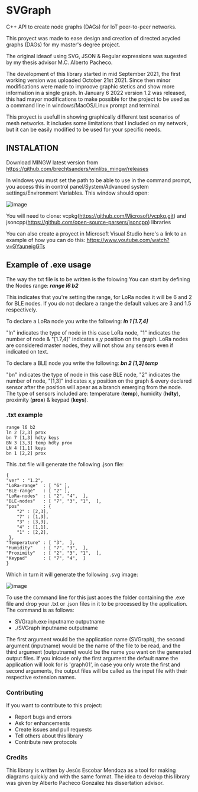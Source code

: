 # SVGraph
C++ API to create node graphs (DAGs) for IoT peer-to-peer networks. 

This proyect was made to ease design and creation of directed acycled graphs (DAGs) for my master's degree project.

The original ideaof using SVG, JSON & Regular expressions was sugested by my thesis advisor M.C. Alberto Pacheco. 

The development of this library started in mid September 2021, the first working version was uploaded October 21st 2021. Since then minor modifications were made to improove graphic stetics and show more information in a single graph. 
In January 6 2022 version 1.2 was released, this had mayor modifications to make possible for the project to be used as a command line in windows/MacOS/Linux prompt and terminal. 

This proyect is usefull in showing graphically different test scenarios of mesh networks. It includes some limitations that I included on my network, but it can be easily modified to be used for your specific needs.

## INSTALATION
Download MINGW latest version from https://github.com/brechtsanders/winlibs_mingw/releases

In windows you must set the path to be able to use in the command prompt, 
you access this in control panel/System/Advanced system settings/Environment Variables.
This window should open:

![image](https://user-images.githubusercontent.com/80430510/148432747-4e9b1cdc-3f58-4777-baec-031f4adda099.png)

You will need to clone: vcpkg(https://github.com/Microsoft/vcpkg.git) and jsoncpp(https://github.com/open-source-parsers/jsoncpp) libraries 

You can also create a proyect in Microsoft Visual Studio here's a link to an example of how you can do this: https://www.youtube.com/watch?v=GYauneigGTs

## Example of .exe usage
The way the txt file is to be written is the folowing
You can start by defining the Nodes range: ***range l6 b2***

This indicates that you're setting the range, for LoRa nodes it will be 6 and 2 for BLE nodes. If you do not declare a range the default values are 3 and 1.5 respectively.

To declare a LoRa node you write the following: ***ln 1 [1.7,4]***

"ln" indicates the type of node in this case LoRa node, "1" indicates the number of node & "[1.7,4]" indicates x,y position on the graph. LoRa nodes are considered master nodes, they will not show any sensors even if indicated on text.

To declare a BLE node you write the following: ***bn 2 [1,3] temp***

"bn" indicates the type of node in this case BLE node, "2" indicates the number of node, "[1,3]" indicates x,y position on the graph & every declared sensor after the position will apear as a branch emerging from the node. The type of sensors included are: temperature (**temp**), humidity (**hdty**), proximity (**prox**) & keypad (**keys**).

### .txt example

```
range l6 b2
ln 2 [2,3] prox
bn 7 [1,3] hdty keys
BN 3 [3,3] temp hdty prox
LN 4 [1,1] keys
bn 1 [2,2] prox
```

This .txt file will generate the following .json file:

```
{
"ver" : "1.2",
"LoRa-range"  : [ "6" ],
"BLE-range"   : [ "2" ],
"LoRa-nodes"  : [ "2", "4",  ],
"BLE-nodes"   : [ "7", "3", "1",  ],
"pos"         : { 
    "2" : [2,3],
    "7" : [1,3],
    "3" : [3,3],
    "4" : [1,1],
    "1" : [2,2],
 },
"Temperature" : [ "3",  ],
"Humidity"    : [ "7", "3",  ],
"Proximity"   : [ "2", "3", "1",  ],
"Keypad"      : [ "7", "4",  ]
}
```
Which in turn it will generate the following .svg image:

![image](https://user-images.githubusercontent.com/80430510/148697666-060bebe1-7f6b-4c55-b011-a10d82b3b344.png)

To use the command line for this just acces the folder containing the .exe file and drop your .txt or .json files in it to be processed by the application. The command is as follows:
* SVGraph.exe inputname outputname
* ./SVGraph inputname outputname

The first argument would be the application name (SVGraph), the second argument (inputname) would be the name of the file to be read, and the third argument (outputname) would be the name you want on the generated output files.
If you inlcude only the first argument the default name the application will look for is 'graph01', in case you only wrote the first and second arguments, the output files will be called as the input file with their respective extension names.

### Contributing

If you want to contribute to this project:

* Report bugs and errors
* Ask for enhancements
* Create issues and pull requests
* Tell others about this library
* Contribute new protocols

### Credits
This library is written by Jesús Escobar Mendoza as a tool for making diagrams quickly and with the same format. The idea to develop this library was given by Alberto Pacheco González his dissertation advisor.

